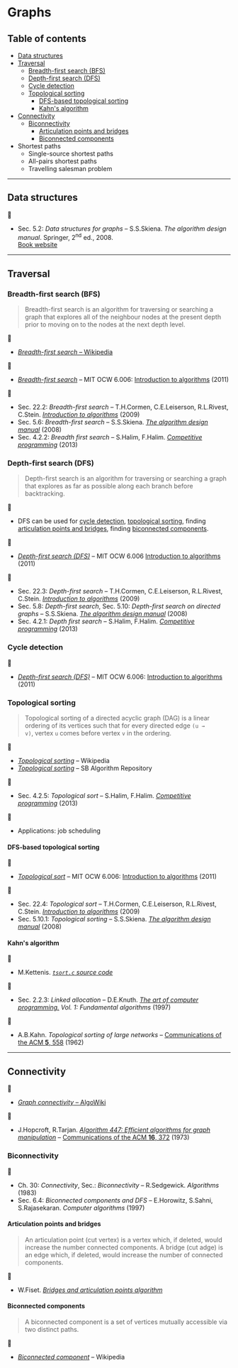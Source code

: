 # Graphs

## Table of contents

* [Data structures](#data-structures)
* [Traversal](#traversal)
	* [Breadth-first search (BFS)](#breadth-first-search-bfs)
	* [Depth-first search (DFS)](#depth-first-search-dfs)
	* [Cycle detection](#cycle-detection)
	* [Topological sorting](#topological-sorting)
		* [DFS-based topological sorting](#dfs-based-topological-sorting)
		* [Kahn's algorithm](#kahns-algorithm)
* [Connectivity](#connectivity)
	* [Biconnectivity](#biconnectivity)
		* [Articulation points and bridges](#articulation-points-and-bridges)
		* [Biconnected components](#biconnected-components)
* Shortest paths
	* Single-source shortest paths
	* All-pairs shortest paths
	* Travelling salesman problem
---

## Data structures

:book:

* Sec. 5.2: *Data structures for graphs* &ndash; S.S.Skiena. *The algorithm design manual*. Springer, 2<sup>nd</sup> ed., 2008.\
[Book website](http://www.algorist.com/)

---

## Traversal

### Breadth-first search (BFS)

> Breadth-first search is an algorithm for traversing or searching a graph that explores all of the neighbour nodes at the present depth prior to moving on to the nodes at the next depth level.

:link:

* [*Breadth-first search* &ndash; Wikipedia](https://en.wikipedia.org/wiki/Breadth-first_search)

:movie_camera:

* [*Breadth-first search*](https://www.youtube.com/watch?v=s-CYnVz-uh4) &ndash; MIT OCW 6.006: [Introduction to algorithms](https://ocw.mit.edu/courses/electrical-engineering-and-computer-science/6-006-introduction-to-algorithms-fall-2011/index.htm) (2011)

:book:

* Sec. 22.2: *Breadth-first search* &ndash; T.H.Cormen, C.E.Leiserson, R.L.Rivest, C.Stein. [*Introduction to algorithms*](https://mitpress.mit.edu/books/introduction-algorithms-third-edition) (2009)
* Sec. 5.6: *Breadth-first search* &ndash; S.S.Skiena. [*The algorithm design manual*](http://www.algorist.com/) (2008)
* Sec. 4.2.2: *Breadth first search* &ndash; S.Halim, F.Halim. [*Competitive programming*](https://cpbook.net/) (2013)

<!-- :memo:

* Applications:
	* Connected components
	* Two-colouring -->

### Depth-first search (DFS)

> Depth-first search is an algorithm for traversing or searching a graph that explores as far as possible along each branch before backtracking.

:memo:

* DFS can be used for [cycle detection](#cycle-detection), [topological sorting](#dfs-based-topological-sorting), finding [articulation points and bridges](#articulation-points-and-bridges), finding [biconnected components](#biconnected-components).

:movie_camera:

* [*Depth-first search (DFS)*](https://www.youtube.com/watch?v=AfSk24UTFS8) &ndash; MIT OCW 6.006 [Introduction to algorithms](https://ocw.mit.edu/courses/electrical-engineering-and-computer-science/6-006-introduction-to-algorithms-fall-2011/index.htm) (2011)

:book:

* Sec. 22.3: *Depth-first search* &ndash; T.H.Cormen, C.E.Leiserson, R.L.Rivest, C.Stein. [*Introduction to algorithms*](https://mitpress.mit.edu/books/introduction-algorithms-third-edition) (2009)
* Sec. 5.8: *Depth-first search*, Sec. 5.10: *Depth-first search on directed graphs* &ndash; S.S.Skiena. [*The algorithm design manual*](http://www.algorist.com/) (2008)
* Sec. 4.2.1: *Depth first search* &ndash; S.Halim, F.Halim. [*Competitive programming*](https://cpbook.net/) (2013)

### Cycle detection

:movie_camera:

* [*Depth-first search (DFS)*](https://www.youtube.com/AfSk24UTFS8?t=1093) &ndash; MIT OCW 6.006: [Introduction to algorithms](https://ocw.mit.edu/courses/electrical-engineering-and-computer-science/6-006-introduction-to-algorithms-fall-2011/index.htm) (2011)

### Topological sorting

> Topological sorting of a directed acyclic graph (DAG) is a linear ordering of its vertices such that for every directed edge <code>(u &rarr; v)</code>, vertex `u` comes before vertex `v` in the ordering.

:link:

* [*Topological sorting*](https://en.wikipedia.org/wiki/Topological_sorting) &ndash; Wikipedia
* [*Topological sorting*](http://www3.cs.stonybrook.edu/~algorith/files/topological-sorting.shtml) &ndash; SB Algorithm Repository

:book:

* Sec. 4.2.5: *Topological sort* &ndash; S.Halim, F.Halim. [*Competitive programming*](https://cpbook.net/) (2013)

:memo:

* Applications: job scheduling

<!--
	* Shortest path finding  TODO : add link
	 applications of this type arise in instruction scheduling, ordering of formula cell evaluation when recomputing formula values in spreadsheets, logic synthesis, determining the order of compilation tasks to perform in makefiles, data serialization, and resolving symbol dependencies in linkers. It is also used to decide in which order to load tables with foreign keys in databases.
-->

#### DFS-based topological sorting

:movie_camera:

* [*Topological sort*](https://www.youtube.com/watch?v=AfSk24UTFS8&t=2515) &ndash; MIT OCW 6.006: [Introduction to algorithms](https://ocw.mit.edu/courses/electrical-engineering-and-computer-science/6-006-introduction-to-algorithms-fall-2011/index.htm) (2011)

:book:

* Sec. 22.4: *Topological sort* &ndash; T.H.Cormen, C.E.Leiserson, R.L.Rivest, C.Stein. [*Introduction to algorithms*](https://mitpress.mit.edu/books/introduction-algorithms-third-edition) (2009)
* Sec. 5.10.1: *Topological sorting* &ndash; S.S.Skiena. [*The algorithm design manual*](http://www.algorist.com/) (2008)

#### Kahn's algorithm

:link:

* M.Kettenis. [*`tsort.c` source code*](http://agentzh.org/misc/code/coreutils/tsort.c.html)

:book:

* Sec. 2.2.3: *Linked allocation* &ndash; D.E.Knuth. [*The art of computer programming.*](https://www-cs-faculty.stanford.edu/~knuth/taocp.html) *Vol. 1: Fundamental algorithms* (1997)

:page_facing_up:

* A.B.Kahn. *Topological sorting of large networks* &ndash; [Communications of the ACM **5**, 558](https://dx.doi.org/10.1145/368996.369025) (1962)

<!--
:memo: *Notes*

* Applications:
	* Coffman&ndash;Graham algorithm
	* Layered graph drawing
-->

---

## Connectivity

:link:

* [*Graph connectivity* &ndash; AlgoWiki](https://algowiki-project.org/en/Graph_connectivity)

:page_facing_up:

* J.Hopcroft, R.Tarjan. [*Algorithm 447: Efficient algorithms for graph manipulation*](http://akira.ruc.dk/~keld/teaching/algoritmedesign_f03/Artikler/06/Hopcroft73.pdf) &ndash; [Communications of the ACM **16**, 372](https://doi.org/10.1145/362248.362272) (1973)

### Biconnectivity

:book:


* Ch. 30: *Connectivity*, Sec.: *Biconnectivity* &ndash; R.Sedgewick. *Algorithms* (1983)
* Sec. 6.4: *Biconnected components and DFS* &ndash; E.Horowitz, S.Sahni, S.Rajasekaran. *Computer algorithms* (1997)

#### Articulation points and bridges

> An articulation point (cut vertex) is a vertex which, if deleted, would increase the number connected components. A bridge (cut adge) is an edge which, if deleted, would increase the number of connected components.

:movie_camera:

* W.Fiset. [*Bridges and articulation points algorithm*](https://www.youtube.com/watch?v=aZXi1unBdJA)

#### Biconnected components

> A biconnected component is a set of vertices mutually accessible via two distinct paths.

:link:

* [*Biconnected component*](https://en.wikipedia.org/wiki/Biconnected_component) &ndash; Wikipedia
